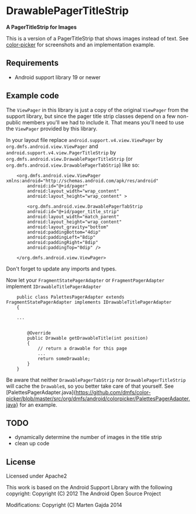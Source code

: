 # DrawablePagerTitleStrip

__A PagerTitleStrip for Images__

This is a version of a PagerTitleStrip that shows images instead of text. See [color-picker](https://github.com/dmfs/color-picker) for screenshots and an implementation example.

## Requirements

* Android support library 19 or newer

## Example code

The `ViewPager` in this library is just a copy of the original `ViewPager` from the support library, but since the pager title strip classes depend on a
few non-public members you'll we had to include it. That means you'll need to use the `ViewPager` provided by this library.

In your layout file replace `android.support.v4.view.ViewPager` by `org.dmfs.android.view.ViewPager` and `android.support.v4.view.PagerTitleStrip` by `org.dmfs.android.view.DrawablePagerTitleStrip` (or `org.dmfs.android.view.DrawablePagerTabStrip`) like so:


		<org.dmfs.android.view.ViewPager xmlns:android="http://schemas.android.com/apk/res/android"
		    android:id="@+id/pager"
		    android:layout_width="wrap_content"
		    android:layout_height="wrap_content" >

		    <org.dmfs.android.view.DrawablePagerTabStrip
			android:id="@+id/pager_title_strip"
			android:layout_width="match_parent"
			android:layout_height="wrap_content"
			android:layout_gravity="bottom"
			android:paddingBottom="4dip"
			android:paddingLeft="8dip"
			android:paddingRight="8dip"
			android:paddingTop="0dip" />

		</org.dmfs.android.view.ViewPager>

Don't forget to update any imports and types.

Now let your `FragmentStatePagerAdapter` or `FragmentPagerAdapter` implement `IDrawableTitlePagerAdapter`

		public class PalettesPagerAdapter extends FragmentStatePagerAdapter implements IDrawableTitlePagerAdapter
		{

		...


			@Override
			public Drawable getDrawableTitle(int position)
			{
				// return a drawable for this page
				...
				return someDrawable;
			}
		}

Be aware that neither `DrawablePagerTabStrip` nor `DrawablePagerTitleStrip` will cache the `Drawable`s, so you better take care of that yourself. See [PalettesPagerAdapter.java]{https://github.com/dmfs/color-picker/blob/master/src/org/dmfs/android/colorpicker/PalettesPagerAdapter.java} for an example.


## TODO

* dynamically determine the number of images in the title strip
* clean up code

## License

Licensed under Apache2

This work is based on the Android Support Library with the following copyright:
Copyright (C) 2012 The Android Open Source Project

Modifications:
Copyright (C) Marten Gajda 2014


